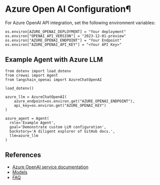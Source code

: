 # Azure Open AI Configuration¶

For Azure OpenAI API integration, set the following environment variables:

```
os.environ[AZURE_OPENAI_DEPLOYMENT] = "Your deployment"
os.environ["OPENAI_API_VERSION"] = "2023-12-01-preview"
os.environ["AZURE_OPENAI_ENDPOINT"] = "Your Endpoint"
os.environ["AZURE_OPENAI_API_KEY"] = "<Your API Key>"
```

## Example Agent with Azure LLM

```
from dotenv import load_dotenv
from crewai import Agent
from langchain_openai import AzureChatOpenAI

load_dotenv()

azure_llm = AzureChatOpenAI(
    azure_endpoint=os.environ.get("AZURE_OPENAI_ENDPOINT"),
    api_key=os.environ.get("AZURE_OPENAI_KEY")
)

azure_agent = Agent(
  role='Example Agent',
  goal='Demonstrate custom LLM configuration',
  backstory='A diligent explorer of GitHub docs.',
  llm=azure_llm
)
```

## References

- [Azure OpenAI service documentation](https://learn.microsoft.com/en-us/azure/ai-services/openai/)
- [Models](https://learn.microsoft.com/en-us/azure/ai-services/openai/concepts/models)
- [FAQ](https://learn.microsoft.com/en-us/azure/ai-services/openai/faq)
